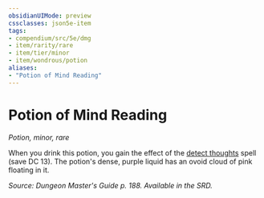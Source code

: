 ```yaml
---
obsidianUIMode: preview
cssclasses: json5e-item
tags:
- compendium/src/5e/dmg
- item/rarity/rare
- item/tier/minor
- item/wondrous/potion
aliases: 
- "Potion of Mind Reading"
---
```

# Potion of Mind Reading
*Potion, minor, rare*  


When you drink this potion, you gain the effect of the [detect thoughts](/3-Mechanics/CLI/spells/detect-thoughts.md) spell (save DC 13). The potion's dense, purple liquid has an ovoid cloud of pink floating in it.

*Source: Dungeon Master's Guide p. 188. Available in the SRD.*